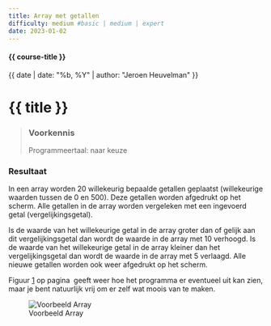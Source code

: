 ```yaml
---
title: Array met getallen
difficulty: medium #basic | medium | expert
date: 2023-01-02
---
```


#### {{ course-title }}
{{ date | date: "%b, %Y" | author: "Jeroen Heuvelman" }}


# {{ title }}

> ### Voorkennis
> Programmeertaal: naar keuze

### Resultaat
In een array worden 20 willekeurig bepaalde getallen geplaatst
(willekeurige waarden tussen de 0 en 500). Deze getallen worden
afgedrukt op het scherm. Alle getallen in de array worden vergeleken met
een ingevoerd getal (vergelijkingsgetal).

Is de waarde van het willekeurige getal in de array groter dan of gelijk
aan dit vergelijkingsgetal dan wordt de waarde in de array met 10
verhoogd. Is de waarde van het willekeurige getal in de array kleiner
dan het vergelijkingsgetal dan wordt de waarde in de array met 5
verlaagd. Alle nieuwe getallen worden ook weer afgedrukt op het scherm.

Figuur <a href="#fig:Voorbeeld array" data-reference-type="ref"
data-reference="fig:Voorbeeld array">1</a> op pagina  geeft weer hoe het
programma er eventueel uit kan zien, maar je bent natuurlijk vrij om er
zelf wat moois van te maken.

<figure>
<img src="Artwork/voorbeeld.png" id="fig:Voorbeeld array"
alt="Voorbeeld Array" />
<figcaption aria-hidden="true">Voorbeeld Array</figcaption>
</figure>

